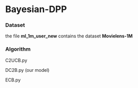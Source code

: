 # Bayesian-DPP

### Dataset

the file **ml_1m_user_new** contains the dataset **Movielens-1M**

### Algorithm

C2UCB.py

DC2B.py (our model)

ECB.py

